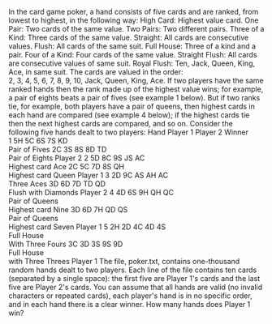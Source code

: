   In the card game poker, a hand consists of five cards and are ranked, from lowest to highest, in the following way:    High Card: Highest value card.  One Pair: Two cards of the same value.  Two Pairs: Two different pairs.  Three of a Kind: Three cards of the same value.  Straight: All cards are consecutive values.  Flush: All cards of the same suit.  Full House: Three of a kind and a pair.  Four of a Kind: Four cards of the same value.  Straight Flush: All cards are consecutive values of same suit.  Royal Flush: Ten, Jack, Queen, King, Ace, in same suit.    The cards are valued in the order:<br />2, 3, 4, 5, 6, 7, 8, 9, 10, Jack, Queen, King, Ace.  If two players have the same ranked hands then the rank made up of the highest value wins; for example, a pair of eights beats a pair of fives (see example 1 below). But if two ranks tie, for example, both players have a pair of queens, then highest cards in each hand are compared (see example 4 below); if the highest cards tie then the next highest cards are compared, and so on.  Consider the following five hands dealt to two players:        Hand&nbsp;Player 1&nbsp;Player 2&nbsp;Winner      1&nbsp;5H 5C 6S 7S KD<br />Pair of Fives&nbsp;2C 3S 8S 8D TD<br />Pair of Eights&nbsp;Player 2      2&nbsp;5D 8C 9S JS AC<br />Highest card Ace&nbsp;2C 5C 7D 8S QH<br />Highest card Queen&nbsp;Player 1      3&nbsp;2D 9C AS AH AC<br />Three Aces&nbsp;3D 6D 7D TD QD<br />Flush  with Diamonds&nbsp;Player 2      4&nbsp;4D 6S 9H QH QC<br />Pair of Queens<br />Highest card Nine&nbsp;3D 6D 7H QD QS<br />Pair of Queens<br />Highest card Seven&nbsp;Player 1      5&nbsp;2H 2D 4C 4D 4S<br />Full House<br />With Three Fours&nbsp;3C 3D 3S 9S 9D<br />Full House<br />with Three Threes&nbsp;Player 1        The file, poker.txt, contains one-thousand random hands dealt to two players. Each line of the file contains ten cards (separated by a single space): the first five are Player 1's cards and the last five are Player 2's cards. You can assume that all hands are valid (no invalid characters or repeated cards), each player's hand is in no specific order, and in each hand there is a clear winner.  How many hands does Player 1 win?  